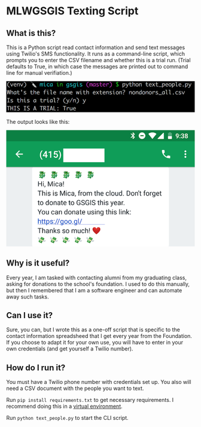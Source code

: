 # MLWGSGIS Texting Script

## What is this?
This is a Python script read contact information and send text messages using Twilio's SMS functionality. It runs as a command-line script, which prompts you to enter the CSV filename and whether this is a trial run. (Trial defaults to True, in which case the messages are printed out to command line for manual verifiation.)

![CLI preview](https://github.com/micaswyers/mlwgsgis/blob/master/img/screenshot_cli.png)

The output looks like this:

![Text message preview](https://github.com/micaswyers/mlwgsgis/blob/master/img/screenshot_text.png)

## Why is it useful?
Every year, I am tasked with contacting alumni from my graduating class, asking for donations to the school's foundation. I used to do this manually, but then I remembered that I am a software engineer and can automate away such tasks.

## Can I use it?
Sure, you can, but I wrote this as a one-off script that is specific to the contact information spreadsheed that I get every year from the Foundation. If you choose to adapt it for your own use, you will have to enter in your own credentials (and get yourself a Twilio number).

## How do I run it?
You must have a Twilio phone number with credentials set up. You also will need a CSV document with the people you want to text.

Run `pip install requirements.txt` to get necessary requirements. I recommend doing this in a [virtual environment](https://python-guide-cn.readthedocs.io/en/latest/dev/virtualenvs.html).

Run `python text_people.py` to start the CLI script.
